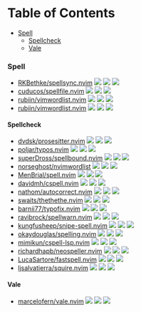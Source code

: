 # Table of Contents

<!-- toc -->

- [Spell](#spell)
  * [Spellcheck](#spellcheck)
  * [Vale](#vale)

<!-- tocstop -->

### Spell

- [RKBethke/spellsync.nvim](https://github.com/RKBethke/spellsync.nvim) ![](https://img.shields.io/github/stars/RKBethke/spellsync.nvim) ![](https://img.shields.io/github/last-commit/RKBethke/spellsync.nvim) ![](https://img.shields.io/github/commit-activity/y/RKBethke/spellsync.nvim)
- [cuducos/spellfile.nvim](https://github.com/cuducos/spellfile.nvim) ![](https://img.shields.io/github/stars/cuducos/spellfile.nvim) ![](https://img.shields.io/github/last-commit/cuducos/spellfile.nvim) ![](https://img.shields.io/github/commit-activity/y/cuducos/spellfile.nvim)
- [rubiin/vimwordlist.nvim](https://github.com/rubiin/vimwordlist.nvim) ![](https://img.shields.io/github/stars/rubiin/vimwordlist.nvim) ![](https://img.shields.io/github/last-commit/rubiin/vimwordlist.nvim) ![](https://img.shields.io/github/commit-activity/y/rubiin/vimwordlist.nvim)
- [rubiin/vimwordlist.nvim](https://github.com/rubiin/vimwordlist.nvim) ![](https://img.shields.io/github/stars/rubiin/vimwordlist.nvim) ![](https://img.shields.io/github/last-commit/rubiin/vimwordlist.nvim) ![](https://img.shields.io/github/commit-activity/y/rubiin/vimwordlist.nvim)

#### Spellcheck

- [dvdsk/prosesitter.nvim](https://github.com/dvdsk/prosesitter.nvim) ![](https://img.shields.io/github/stars/dvdsk/prosesitter.nvim) ![](https://img.shields.io/github/last-commit/dvdsk/prosesitter.nvim) ![](https://img.shields.io/github/commit-activity/y/dvdsk/prosesitter.nvim)
- [poljar/typos.nvim](https://github.com/poljar/typos.nvim) ![](https://img.shields.io/github/stars/poljar/typos.nvim) ![](https://img.shields.io/github/last-commit/poljar/typos.nvim) ![](https://img.shields.io/github/commit-activity/y/poljar/typos.nvim)
- [superDross/spellbound.nvim](https://github.com/superDross/spellbound.nvim) ![](https://img.shields.io/github/stars/superDross/spellbound.nvim) ![](https://img.shields.io/github/last-commit/superDross/spellbound.nvim) ![](https://img.shields.io/github/commit-activity/y/superDross/spellbound.nvim)
- [norseghost/nvimwordlist](https://github.com/norseghost/nvimwordlist) ![](https://img.shields.io/github/stars/norseghost/nvimwordlist) ![](https://img.shields.io/github/last-commit/norseghost/nvimwordlist) ![](https://img.shields.io/github/commit-activity/y/norseghost/nvimwordlist)
- [MenBrial/spell.nvim](https://github.com/MenBrial/spell.nvim) ![](https://img.shields.io/github/stars/MenBrial/spell.nvim) ![](https://img.shields.io/github/last-commit/MenBrial/spell.nvim) ![](https://img.shields.io/github/commit-activity/y/MenBrial/spell.nvim)
- [davidmh/cspell.nvim](https://github.com/davidmh/cspell.nvim) ![](https://img.shields.io/github/stars/davidmh/cspell.nvim) ![](https://img.shields.io/github/last-commit/davidmh/cspell.nvim) ![](https://img.shields.io/github/commit-activity/y/davidmh/cspell.nvim)
- [nathom/autocorrect.nvim](https://github.com/nathom/autocorrect.nvim) ![](https://img.shields.io/github/stars/nathom/autocorrect.nvim) ![](https://img.shields.io/github/last-commit/nathom/autocorrect.nvim) ![](https://img.shields.io/github/commit-activity/y/nathom/autocorrect.nvim)
- [swaits/thethethe.nvim](https://github.com/swaits/thethethe.nvim) ![](https://img.shields.io/github/stars/swaits/thethethe.nvim) ![](https://img.shields.io/github/last-commit/swaits/thethethe.nvim) ![](https://img.shields.io/github/commit-activity/y/swaits/thethethe.nvim)
- [barnii77/typofix.nvim](https://github.com/barnii77/typofix.nvim) ![](https://img.shields.io/github/stars/barnii77/typofix.nvim) ![](https://img.shields.io/github/last-commit/barnii77/typofix.nvim) ![](https://img.shields.io/github/commit-activity/y/barnii77/typofix.nvim)
- [ravibrock/spellwarn.nvim](https://github.com/ravibrock/spellwarn.nvim) ![](https://img.shields.io/github/stars/ravibrock/spellwarn.nvim) ![](https://img.shields.io/github/last-commit/ravibrock/spellwarn.nvim) ![](https://img.shields.io/github/commit-activity/y/ravibrock/spellwarn.nvim)
- [kungfusheep/snipe-spell.nvim](https://github.com/kungfusheep/snipe-spell.nvim) ![](https://img.shields.io/github/stars/kungfusheep/snipe-spell.nvim) ![](https://img.shields.io/github/last-commit/kungfusheep/snipe-spell.nvim) ![](https://img.shields.io/github/commit-activity/y/kungfusheep/snipe-spell.nvim)
- [okaydouglas/spelling.nvim](https://github.com/okaydouglas/spelling.nvim) ![](https://img.shields.io/github/stars/okaydouglas/spelling.nvim) ![](https://img.shields.io/github/last-commit/okaydouglas/spelling.nvim) ![](https://img.shields.io/github/commit-activity/y/okaydouglas/spelling.nvim)
- [mimikun/cspell-lsp.nvim](https://github.com/mimikun/cspell-lsp.nvim) ![](https://img.shields.io/github/stars/mimikun/cspell-lsp.nvim) ![](https://img.shields.io/github/last-commit/mimikun/cspell-lsp.nvim) ![](https://img.shields.io/github/commit-activity/y/mimikun/cspell-lsp.nvim)
- [richardhapb/neospeller.nvim](https://github.com/richardhapb/neospeller.nvim) ![](https://img.shields.io/github/stars/richardhapb/neospeller.nvim) ![](https://img.shields.io/github/last-commit/richardhapb/neospeller.nvim) ![](https://img.shields.io/github/commit-activity/y/richardhapb/neospeller.nvim)
- [LucaSartore/fastspell.nvim](https://github.com/LucaSartore/fastspell.nvim) ![](https://img.shields.io/github/stars/LucaSartore/fastspell.nvim) ![](https://img.shields.io/github/last-commit/LucaSartore/fastspell.nvim) ![](https://img.shields.io/github/commit-activity/y/LucaSartore/fastspell.nvim)
- [ljsalvatierra/squire.nvim](https://github.com/ljsalvatierra/squire.nvim) ![](https://img.shields.io/github/stars/ljsalvatierra/squire.nvim) ![](https://img.shields.io/github/last-commit/ljsalvatierra/squire.nvim) ![](https://img.shields.io/github/commit-activity/y/ljsalvatierra/squire.nvim)

#### Vale

- [marcelofern/vale.nvim](https://github.com/marcelofern/vale.nvim) ![](https://img.shields.io/github/stars/marcelofern/vale.nvim) ![](https://img.shields.io/github/last-commit/marcelofern/vale.nvim) ![](https://img.shields.io/github/commit-activity/y/marcelofern/vale.nvim)
